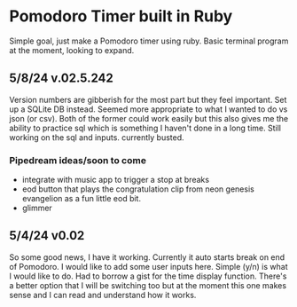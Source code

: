 # Pomodoro Timer built in Ruby
Simple goal, just make a Pomodoro timer using ruby. Basic terminal program at the moment, looking to expand.

## 5/8/24 v.02.5.242
Version numbers are gibberish for the most part but they feel important. Set up a SQLite DB instead. Seemed more appropriate to what I wanted to do vs json (or csv). Both of the former could work easily but this also gives me the ability to practice sql which is something I haven't done in a long time. Still working on the sql and inputs. currently busted. 

### Pipedream ideas/soon to come
* integrate with music app to trigger a stop at breaks
* eod button that plays the congratulation clip from neon genesis evangelion as a fun little eod bit.
* glimmer 

## 5/4/24 v0.02
So some good news, I have it working. Currently it auto starts break on end of Pomodoro. I would like to add some user inputs here. Simple (y/n) is what I would like to do. Had to borrow a gist for the time display function. There's a better option that I will be switching too but at the moment this one makes sense and I can read and understand how it works. 